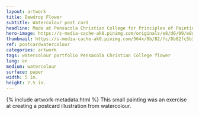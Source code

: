 ```yaml
---
layout: artwork
title: Dewdrop Flower
subtitle: Watercolour post card
headline: Made at Pensacola Christian College for Principles of Painting (AR 221)
hero-image: https://s-media-cache-ak0.pinimg.com/originals/e8/d6/09/e8d609d4fcd72492d8a95243c3791d5d.jpg
thumbnail: https://s-media-cache-ak0.pinimg.com/564x/8b/82/fc/8b82fc5b35b9b4809ad1d914cba16694.jpg
ref: postcardwatercolour
categories: artwork
tags: watercolour portfolio Pensacola Christian College flower
lang: en
medium: watercolour
surface: paper
width: 5 in.
height: 7.5 in.
---
```

{% include artwork-metadata.html %}
This small painting was an exercise at creating a postcard illustration from watercolour.
